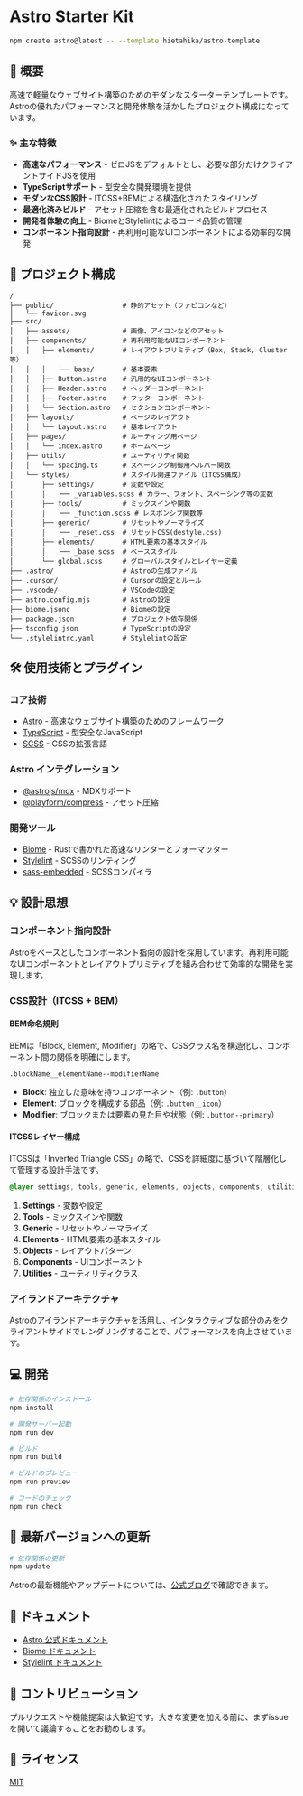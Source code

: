 # Astro Starter Kit

```sh
npm create astro@latest -- --template hietahika/astro-template
```

## 🧐 概要

高速で軽量なウェブサイト構築のためのモダンなスターターテンプレートです。Astroの優れたパフォーマンスと開発体験を活かしたプロジェクト構成になっています。

### ✨ 主な特徴

- **高速なパフォーマンス** - ゼロJSをデフォルトとし、必要な部分だけクライアントサイドJSを使用
- **TypeScriptサポート** - 型安全な開発環境を提供
- **モダンなCSS設計** - ITCSS+BEMによる構造化されたスタイリング
- **最適化済みビルド** - アセット圧縮を含む最適化されたビルドプロセス
- **開発者体験の向上** - BiomeとStylelintによるコード品質の管理
- **コンポーネント指向設計** - 再利用可能なUIコンポーネントによる効率的な開発

## 🚀 プロジェクト構成

```text
/
├── public/                 # 静的アセット（ファビコンなど）
│   └── favicon.svg
├── src/
│   ├── assets/             # 画像、アイコンなどのアセット
│   ├── components/         # 再利用可能なUIコンポーネント
│   │   ├── elements/       # レイアウトプリミティブ（Box, Stack, Cluster等）
│   │   │   └── base/       # 基本要素
│   │   ├── Button.astro    # 汎用的なUIコンポーネント
│   │   ├── Header.astro    # ヘッダーコンポーネント
│   │   ├── Footer.astro    # フッターコンポーネント
│   │   └── Section.astro   # セクションコンポーネント
│   ├── layouts/            # ページのレイアウト
│   │   └── Layout.astro    # 基本レイアウト
│   ├── pages/              # ルーティング用ページ
│   │   └── index.astro     # ホームページ
│   ├── utils/              # ユーティリティ関数
│   │   └── spacing.ts      # スペーシング制御用ヘルパー関数
│   └── styles/             # スタイル関連ファイル（ITCSS構成）
│       ├── settings/       # 変数や設定
│       │   └── _variables.scss # カラー、フォント、スペーシング等の変数
│       ├── tools/          # ミックスインや関数
│       │   └── _function.scss # レスポンシブ関数等
│       ├── generic/        # リセットやノーマライズ
│       │   └── _reset.css  # リセットCSS(destyle.css)
│       ├── elements/       # HTML要素の基本スタイル
│       │   └── _base.scss  # ベーススタイル
│       └── global.scss     # グローバルスタイルとレイヤー定義
├── .astro/                 # Astroの生成ファイル
├── .cursor/                # Cursorの設定とルール
├── .vscode/                # VSCodeの設定
├── astro.config.mjs        # Astroの設定
├── biome.jsonc             # Biomeの設定
├── package.json            # プロジェクト依存関係
├── tsconfig.json           # TypeScriptの設定
└── .stylelintrc.yaml       # Stylelintの設定
```

## 🛠️ 使用技術とプラグイン

### コア技術

- [Astro](https://astro.build/) - 高速なウェブサイト構築のためのフレームワーク
- [TypeScript](https://www.typescriptlang.org/) - 型安全なJavaScript
- [SCSS](https://sass-lang.com/) - CSSの拡張言語

### Astro インテグレーション

- [@astrojs/mdx](https://docs.astro.build/ja/guides/integrations-guide/mdx/) - MDXサポート
- [@playform/compress](https://github.com/Playform/compress) - アセット圧縮

### 開発ツール

- [Biome](https://biomejs.dev/) - Rustで書かれた高速なリンターとフォーマッター
- [Stylelint](https://stylelint.io/) - SCSSのリンティング
- [sass-embedded](https://github.com/sass/sass-embedded) - SCSSコンパイラ

## 💡 設計思想

### コンポーネント指向設計

Astroをベースとしたコンポーネント指向の設計を採用しています。再利用可能なUIコンポーネントとレイアウトプリミティブを組み合わせて効率的な開発を実現します。

### CSS設計（ITCSS + BEM）

#### BEM命名規則

BEMは「Block, Element, Modifier」の略で、CSSクラス名を構造化し、コンポーネント間の関係を明確にします。

```
.blockName__elementName--modifierName
```

- **Block**: 独立した意味を持つコンポーネント（例: `.button`）
- **Element**: ブロックを構成する部品（例: `.button__icon`）
- **Modifier**: ブロックまたは要素の見た目や状態（例: `.button--primary`）

#### ITCSSレイヤー構成

ITCSSは「Inverted Triangle CSS」の略で、CSSを詳細度に基づいて階層化して管理する設計手法です。

```scss
@layer settings, tools, generic, elements, objects, components, utilities;
```

1. **Settings** - 変数や設定
2. **Tools** - ミックスインや関数
3. **Generic** - リセットやノーマライズ
4. **Elements** - HTML要素の基本スタイル
5. **Objects** - レイアウトパターン
6. **Components** - UIコンポーネント
7. **Utilities** - ユーティリティクラス

### アイランドアーキテクチャ

Astroのアイランドアーキテクチャを活用し、インタラクティブな部分のみをクライアントサイドでレンダリングすることで、パフォーマンスを向上させています。

## 💻 開発

```sh
# 依存関係のインストール
npm install

# 開発サーバー起動
npm run dev

# ビルド
npm run build

# ビルドのプレビュー
npm run preview

# コードのチェック
npm run check
```

## 🔄 最新バージョンへの更新

```sh
# 依存関係の更新
npm update
```

Astroの最新機能やアップデートについては、[公式ブログ](https://astro.build/blog/)で確認できます。

## 👀 ドキュメント

- [Astro 公式ドキュメント](https://docs.astro.build)
- [Biome ドキュメント](https://biomejs.dev/guides/getting-started)
- [Stylelint ドキュメント](https://stylelint.io/)

## 🤝 コントリビューション

プルリクエストや機能提案は大歓迎です。大きな変更を加える前に、まずissueを開いて議論することをお勧めします。

## 📝 ライセンス

[MIT](LICENSE)